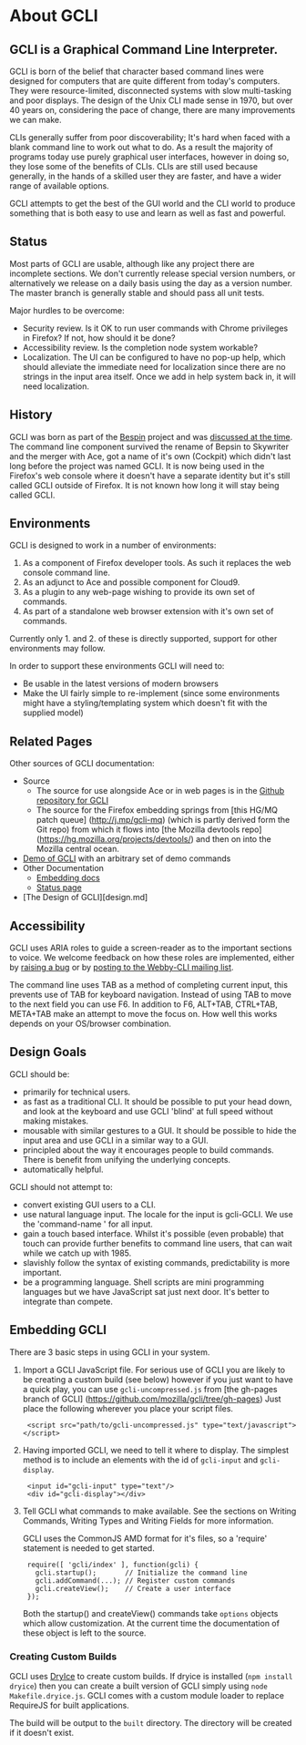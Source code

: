 
# About GCLI

## GCLI is a Graphical Command Line Interpreter.

GCLI is born of the belief that character based command lines were designed for
computers that are quite different from today's computers. They were
resource-limited, disconnected systems with slow multi-tasking and poor
displays. The design of the Unix CLI made sense in 1970, but over 40 years on,
considering the pace of change, there are many improvements we can make.

CLIs generally suffer from poor discoverability; It's hard when faced with a
blank command line to work out what to do. As a result the majority of programs
today use purely graphical user interfaces, however in doing so, they lose some
of the benefits of CLIs. CLIs are still used because generally, in the hands of
a skilled user they are faster, and have a wider range of available options.

GCLI attempts to get the best of the GUI world and the CLI world to produce
something that is both easy to use and learn as well as fast and powerful.


## Status

Most parts of GCLI are usable, although like any project there are incomplete
sections. We don't currently release special version numbers, or alternatively
we release on a daily basis using the day as a version number. The master
branch is generally stable and should pass all unit tests.

Major hurdles to be overcome:

- Security review. Is it OK to run user commands with Chrome privileges in
  Firefox? If not, how should it be done?
- Accessibility review. Is the completion node system workable?
- Localization. The UI can be configured to have no pop-up help, which should
  alleviate the immediate need for localization since there are no strings in
  the input area itself.
  Once we add in help system back in, it will need localization.


## History

GCLI was born as part of the
[Bespin](http://ajaxian.com/archives/canvas-for-a-text-editor) project and was
[discussed at the time](http://j.mp/bespin-cli). The command line component
survived the rename of Bepsin to Skywriter and the merger with Ace, got a name
of it's own (Cockpit) which didn't last long before the project was named GCLI.
It is now being used in the Firefox's web console where it doesn't have a
separate identity but it's still called GCLI outside of Firefox. It is not
known how long it will stay being called GCLI.


## Environments

GCLI is designed to work in a number of environments:

1. As a component of Firefox developer tools. As such it replaces the web
   console command line.
2. As an adjunct to Ace and possible component for Cloud9.
3. As a plugin to any web-page wishing to provide its own set of commands.
4. As part of a standalone web browser extension with it's own set of commands.

Currently only 1. and 2. of these is directly supported, support for other
environments may follow.

In order to support these environments GCLI will need to:

- Be usable in the latest versions of modern browsers
- Make the UI fairly simple to re-implement (since some environments might have
  a styling/templating system which doesn't fit with the supplied model)


## Related Pages

Other sources of GCLI documentation:

- Source
  - The source for use alongside Ace or in web pages is in the [Github
    repository for GCLI](https://github.com/mozilla/gcli/)
  - The source for the Firefox embedding springs from [this HG/MQ patch queue]
    (http://j.mp/gcli-mq) (which is partly derived form the Git repo) from
    which it flows into [the Mozilla devtools repo]
    (https://hg.mozilla.org/projects/devtools/) and then on into the Mozilla
    central ocean.
- [Demo of GCLI](https://people.mozilla.com/~jwalker/gcli/build/) with an
  arbitrary set of demo commands
- Other Documentation
  - [Embedding docs](https://github.com/mozilla/gcli/blob/master/docs/index.md)
  - [Status page](http://mozilla.github.com/devtools/2011/status.html#gcli)
- [The Design of GCLI][design.md]


## Accessibility

GCLI uses ARIA roles to guide a screen-reader as to the important sections to
voice. We welcome feedback on how these roles are implemented, either by
[raising a bug](https://github.com/joewalker/gcli/issues) or by [posting to the
Webby-CLI mailing list](https://groups.google.com/forum/#!forum/webby-cli).

The command line uses TAB as a method of completing current input, this
prevents use of TAB for keyboard navigation. Instead of using TAB to move to
the next field you can use F6. In addition to F6, ALT+TAB, CTRL+TAB, META+TAB
make an attempt to move the focus on. How well this works depends on your
OS/browser combination.


## Design Goals

GCLI should be:

- primarily for technical users.
- as fast as a traditional CLI. It should be possible to put your head down,
  and look at the keyboard and use GCLI 'blind' at full speed without making
  mistakes.
- mousable with similar gestures to a GUI. It should be possible to hide the
  input area and use GCLI in a similar way to a GUI.
- principled about the way it encourages people to build commands. There is
  benefit from unifying the underlying concepts.
- automatically helpful.

GCLI should not attempt to:

- convert existing GUI users to a CLI.
- use natural language input. The locale for the input is gcli-GCLI. We use
  the 'command-name <list of options>' for all input.
- gain a touch based interface. Whilst it's possible (even probable) that touch
  can provide further benefits to command line users, that can wait while we
  catch up with 1985.
- slavishly follow the syntax of existing commands, predictability is more
  important.
- be a programming language. Shell scripts are mini programming languages but
  we have JavaScript sat just next door. It's better to integrate than compete.


## Embedding GCLI

There are 3 basic steps in using GCLI in your system.

1. Import a GCLI JavaScript file.
   For serious use of GCLI you are likely to be creating a custom build (see
   below) however if you just want to have a quick play, you can use
   ``gcli-uncompressed.js`` from [the gh-pages branch of GCLI]
   (https://github.com/mozilla/gcli/tree/gh-pages)
   Just place the following wherever you place your script files.

        <script src="path/to/gcli-uncompressed.js" type="text/javascript"></script>

2. Having imported GCLI, we need to tell it where to display. The simplest
   method is to include an elements with the id of ``gcli-input`` and
   ``gcli-display``.

        <input id="gcli-input" type="text"/>
        <div id="gcli-display"></div>

3. Tell GCLI what commands to make available. See the sections on Writing
   Commands, Writing Types and Writing Fields for more information.

   GCLI uses the CommonJS AMD format for it's files, so a 'require' statement
   is needed to get started.

        require([ 'gcli/index' ], function(gcli) {
          gcli.startup();       // Initialize the command line
          gcli.addCommand(...); // Register custom commands
          gcli.createView();    // Create a user interface
        });

   Both the startup() and createView() commands take ``options`` objects which
   allow customization. At the current time the documentation of these object
   is left to the source.


### Creating Custom Builds

GCLI uses [DryIce](https://github.com/mozilla/dryice) to create custom builds.
If dryice is installed (``npm install dryice``) then you can create a built
version of GCLI simply using ``node Makefile.dryice.js``. GCLI comes with a
custom module loader to replace RequireJS for built applications.

The build will be output to the ``built`` directory. The directory will be
created if it doesn't exist.
